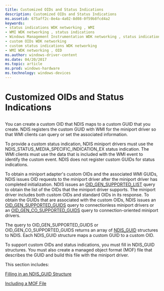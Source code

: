 ```yaml
---
title: Customized OIDs and Status Indications
description: Customized OIDs and Status Indications
ms.assetid: 675aff2c-8e4a-4a02-8d08-0f59b8fcd4a2
keywords:
- status indications WDK networking , WMI
- WMI WDK networking , status indications
- Windows Management Instrumentation WDK networking , status indications
- custom OIDs WDK networking
- custom status indications WDK networking
- WMI WDK networking , OID
ms.author: windows-driver-content
ms.date: 04/20/2017
ms.topic: article
ms.prod: windows-hardware
ms.technology: windows-devices
---
```


# Customized OIDs and Status Indications


## <a href="" id="ddk-customized-oids-and-status-indications-ng"></a>


You can create a custom OID that NDIS maps to a custom GUID that you create. NDIS registers the custom GUID with WMI for the miniport driver so that WMI clients can query or set the associated information.

To provide a custom status indication, NDIS miniport drivers must use the NDIS\_STATUS\_MEDIA\_SPECIFIC\_INDICATION\_EX status indication. The WMI clients must use the data that is included with the WMI event to identify the custom event. NDIS does not register custom GUIDs for status indications.

To obtain a miniport adapter's custom OIDs and the associated WMI GUIDs, NDIS issues OID requests to the miniport driver after the miniport driver has completed initialization. NDIS issues an [OID\_GEN\_SUPPORTED\_LIST](https://msdn.microsoft.com/library/windows/hardware/ff569642) query to obtain the list of the OIDs that the miniport driver supports. The miniport driver includes both custom OIDs and standard OIDs in its response. To obtain the GUIDs that are associated with the custom OIDs, NDIS issues an [OID\_GEN\_SUPPORTED\_GUIDS](https://msdn.microsoft.com/library/windows/hardware/ff569641) query to connectionless miniport drivers or an [OID\_GEN\_CO\_SUPPORTED\_GUIDS](https://msdn.microsoft.com/library/windows/hardware/ff569566) query to connection-oriented miniport drivers.

The query to OID\_GEN\_SUPPORTED\_GUIDS or OID\_GEN\_CO\_SUPPORTED\_GUIDS returns an array of [NDIS\_GUID](filling-in-an-ndis-guid-structure.md) structures to NDIS. Each NDIS\_GUID structure maps a custom GUID to a custom OID.

To support custom OIDs and status indications, you must fill in NDIS\_GUID structures. You must also create a managed object format (MOF) file that describes the GUID and build this file with the miniport driver.

This section includes:

[Filling in an NDIS\_GUID Structure](filling-in-an-ndis-guid-structure.md)

[Including a MOF File](including-a-mof-file.md)

 

 





